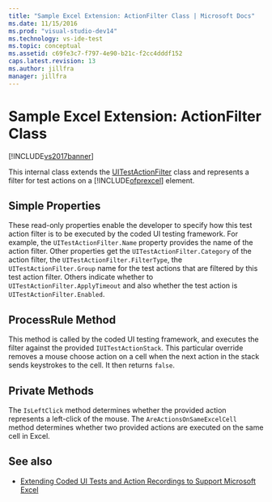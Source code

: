 ```yaml
---
title: "Sample Excel Extension: ActionFilter Class | Microsoft Docs"
ms.date: 11/15/2016
ms.prod: "visual-studio-dev14"
ms.technology: vs-ide-test
ms.topic: conceptual
ms.assetid: c69fe3c7-f797-4e90-b21c-f2cc4dddf152
caps.latest.revision: 13
ms.author: jillfra
manager: jillfra
---
```

# Sample Excel Extension: ActionFilter Class
[!INCLUDE[vs2017banner](../includes/vs2017banner.md)]

This internal class extends the [UITestActionFilter](/previous-versions/visualstudio/visual-studio-2012/dd985757(v=vs.110)) class and represents a filter for test actions on a [!INCLUDE[ofprexcel](../includes/ofprexcel-md.md)] element.

## Simple Properties
 These read-only properties enable the developer to specify how this test action filter is to be executed by the coded UI testing framework. For example, the `UITestActionFilter.Name` property provides the name of the action filter. Other properties get the `UITestActionFilter.Category` of the action filter, the `UITestActionFilter.FilterType`, the `UITestActionFilter.Group` name for the test actions that are filtered by this test action filter. Others indicate whether to `UITestActionFilter.ApplyTimeout` and also whether the test action is `UITestActionFilter.Enabled`.

## ProcessRule Method
 This method is called by the coded UI testing framework, and executes the filter against the provided `IUITestActionStack`. This particular override removes a mouse choose action on a cell when the next action in the stack sends keystrokes to the cell. It then returns `false`.

## Private Methods
 The `IsLeftClick` method determines whether the provided action represents a left-click of the mouse. The `AreActionsOnSameExcelCell` method determines whether two provided actions are executed on the same cell in Excel.

## See also

- [Extending Coded UI Tests and Action Recordings to Support Microsoft Excel](../test/extending-coded-ui-tests-and-action-recordings-to-support-microsoft-excel.md)
